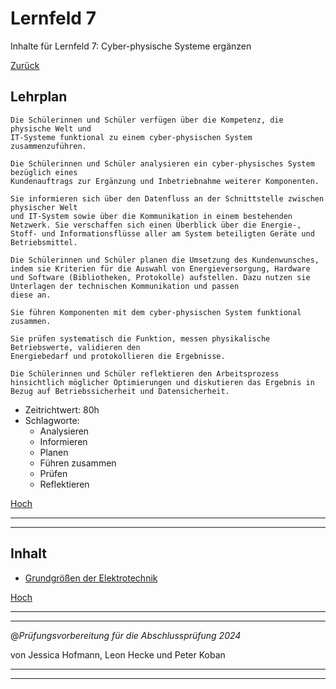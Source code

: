 # Lernfeld 7

Inhalte für Lernfeld 7: Cyber-physische Systeme ergänzen

[Zurück](/README.md)

## Lehrplan

```Text
Die Schülerinnen und Schüler verfügen über die Kompetenz, die physische Welt und
IT-Systeme funktional zu einem cyber-physischen System zusammenzuführen.

Die Schülerinnen und Schüler analysieren ein cyber-physisches System bezüglich eines
Kundenauftrags zur Ergänzung und Inbetriebnahme weiterer Komponenten.

Sie informieren sich über den Datenfluss an der Schnittstelle zwischen physischer Welt
und IT-System sowie über die Kommunikation in einem bestehenden Netzwerk. Sie verschaffen sich einen Überblick über die Energie-, Stoff- und Informationsflüsse aller am System beteiligten Geräte und Betriebsmittel.

Die Schülerinnen und Schüler planen die Umsetzung des Kundenwunsches, indem sie Kriterien für die Auswahl von Energieversorgung, Hardware und Software (Bibliotheken, Protokolle) aufstellen. Dazu nutzen sie Unterlagen der technischen Kommunikation und passen
diese an.

Sie führen Komponenten mit dem cyber-physischen System funktional zusammen.

Sie prüfen systematisch die Funktion, messen physikalische Betriebswerte, validieren den
Energiebedarf und protokollieren die Ergebnisse.

Die Schülerinnen und Schüler reflektieren den Arbeitsprozess hinsichtlich möglicher Optimierungen und diskutieren das Ergebnis in Bezug auf Betriebssicherheit und Datensicherheit. 
```

- Zeitrichtwert: 80h
- Schlagworte:
  - Analysieren
  - Informieren
  - Planen
  - Führen zusammen
  - Prüfen
  - Reflektieren

[Hoch](#lernfeld-7)

---
---

## Inhalt

- [Grundgrößen der Elektrotechnik](/LF07/pages/grundgroessen.md)

[Hoch](#lernfeld-7)

---
---

@_Prüfungsvorbereitung für die Abschlussprüfung 2024_

von Jessica Hofmann, Leon Hecke und Peter Koban

---
---
